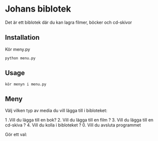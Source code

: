 # Johans biblotek

Det är ett biblotek där du kan lagra filmer, böcker och cd-skivor

## Installation

Kör meny.py

```
python menu.py
```

## Usage

```
kör menyn i menu.py

```

## Meny
 Välj vilken typ av media du vill lägga till i bibloteket:

1 .Vill du lägga till en bok?
2. Vill du lägga till en film ?
3. Vill du lägga till en cd-skiva ?
4. Vill du kolla i bibloteket  ?
0. Vill du avsluta programmet

Gör ett val:
